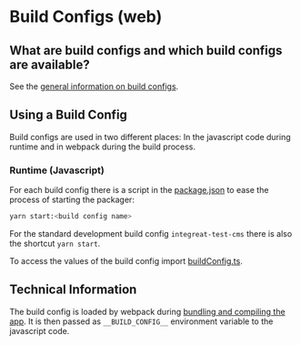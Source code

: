 # Build Configs (web)

## What are build configs and which build configs are available?

See the [general information on build configs](../../docs/build-configs.md).

## Using a Build Config

Build configs are used in two different places: In the javascript code during runtime and in webpack during the build process.

### Runtime (Javascript)

For each build config there is a script in the [package.json](../package.json) to ease the process of starting the packager:

```bash
yarn start:<build config name>
```

For the standard development build config `integreat-test-cms` there is also the shortcut `yarn start`.

To access the values of the build config import [buildConfig.ts](../src/constants/buildConfig.ts).

## Technical Information

The build config is loaded by webpack during [bundling and compiling the app](../tools/webpack.config.ts).
It is then passed as `__BUILD_CONFIG__` environment variable to the javascript code.
